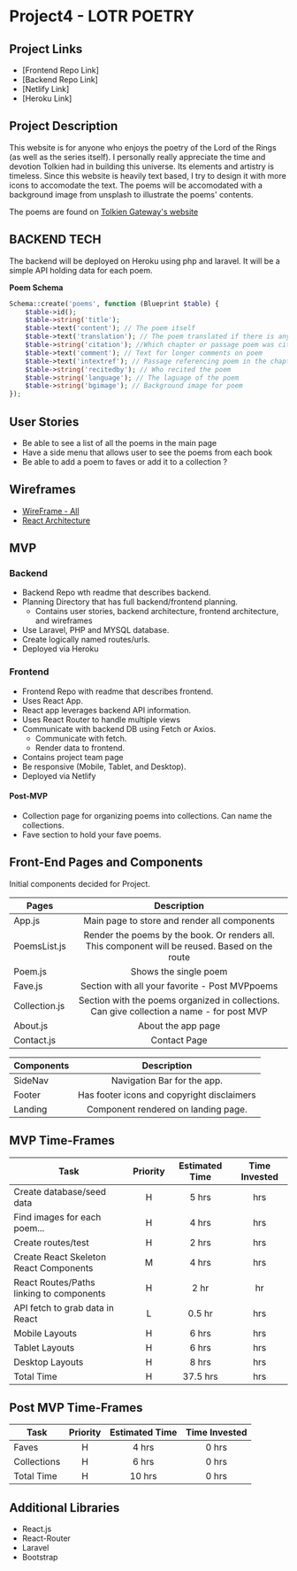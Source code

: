 # Project4 - LOTR POETRY

## Project Links

- [Frontend Repo Link]
- [Backend Repo Link]
- [Netlify Link]
- [Heroku Link]

## Project Description

This website is for anyone who enjoys the poetry of the Lord of the Rings (as well as the series itself). I personally really appreciate the time and devotion Tolkien had in building this universe. Its elements and artistry is timeless. Since this website is heavily text based, I try to design it with more icons to accomodate the text. The poems will be accomodated with a background image from unsplash to illustrate the poems' contents.

The poems are found on [Tolkien Gateway's website](http://tolkiengateway.net/wiki/Poems_in_The_Lord_of_the_Rings)

## BACKEND TECH

The backend will be deployed on Heroku using php and laravel. It will be a simple API holding data for each poem.

**Poem Schema**

```php
Schema::create('poems', function (Blueprint $table) {
    $table->id();
    $table->string('title');
    $table->text('content'); // The poem itself
    $table->text('translation'); // The poem translated if there is any
    $table->string('citation'); //Which chapter or passage poem was cited
    $table->text('comment'); // Text for longer comments on poem
    $table->text('intextref'); // Passage referencing poem in the chapters.
    $table->string('recitedby'); // Who recited the poem
    $table->string('language'); // The laguage of the poem
    $table->string('bgimage'); // Background image for poem
});
```

## User Stories

- Be able to see a list of all the poems in the main page
- Have a side menu that allows user to see the poems from each book
- Be able to add a poem to faves or add it to a collection ?

## Wireframes

- [WireFrame - All](https://drive.google.com/drive/folders/1wACumFdsFefyu15nwQ9fH9LVvlCAWUI3?usp=sharing)
- [React Architecture](https://docs.google.com/drawings/d/1w6gFNLqSF1zRtB3H0xO_nhYB9-gGHkPiYVYqv1_nVWQ/edit?usp=sharing)

## MVP

### Backend

- Backend Repo wth readme that describes backend.
- Planning Directory that has full backend/frontend planning.
  - Contains user stories, backend architecture, frontend architecture, and wireframes
- Use Laravel, PHP and MYSQL database.
- Create logically named routes/urls.
- Deployed via Heroku

### Frontend

- Frontend Repo with readme that describes frontend.
- Uses React App.
- React app leverages backend API information.
- Uses React Router to handle multiple views
- Communicate with backend DB using Fetch or Axios.
  - Communicate with fetch.
  - Render data to frontend.
- Contains project team page
- Be responsive (Mobile, Tablet, and Desktop).
- Deployed via Netlify

#### Post-MVP

- Collection page for organizing poems into collections. Can name the collections.
- Fave section to hold your fave poems.

## Front-End Pages and Components

Initial components decided for Project.

| Pages          |                                        Description                                         |
| -------------- | :----------------------------------------------------------------------------------------: |
| App.js         |                        Main page to store and render all components                        |
| PoemsList.js |                Render the poems by the book. Or renders all. This component will be reused. Based on the route                |
| Poem.js        |                                   Shows the single poem                                    |
| Fave.js        |                       Section with all your favorite - Post MVPpoems                       |
| Collection.js  | Section with the poems organized in collections. Can give collection a name - for post MVP |
| About.js       |                                     About the app page                                     |
| Contact.js     |                                        Contact Page                                        |

| Components |                Description                 |
| ---------- | :----------------------------------------: |
| SideNav    |        Navigation Bar for the app.         |
| Footer     | Has footer icons and copyright disclaimers |
| Landing    |    Component rendered on landing page.     |

## MVP Time-Frames

| Task                                     | Priority | Estimated Time | Time Invested |
| ---------------------------------------- | :------: | :------------: | :-----------: |
| Create database/seed data                |    H     |     5 hrs      |      hrs      |
| Find images for each poem...             |    H     |     4 hrs      |      hrs      |
| Create routes/test                       |    H     |     2 hrs      |      hrs      |
| Create React Skeleton React Components   |    M     |     4 hrs      |      hrs      |
| React Routes/Paths linking to components |    H     |      2 hr      |      hr       |
| API fetch to grab data in React          |    L     |     0.5 hr     |      hrs      |
| Mobile Layouts                           |    H     |     6 hrs      |      hrs      |
| Tablet Layouts                           |    H     |     6 hrs      |      hrs      |
| Desktop Layouts                          |    H     |     8 hrs      |      hrs      |
| Total Time                               |    H     |    37.5 hrs    |      hrs      |

## Post MVP Time-Frames

| Task        | Priority | Estimated Time | Time Invested |
| ----------- | :------: | :------------: | :-----------: |
| Faves       |    H     |     4 hrs      |     0 hrs     |
| Collections |    H     |     6 hrs      |     0 hrs     |
| Total Time  |    H     |     10 hrs     |     0 hrs     |

## Additional Libraries

- React.js
- React-Router
- Laravel
- Bootstrap
